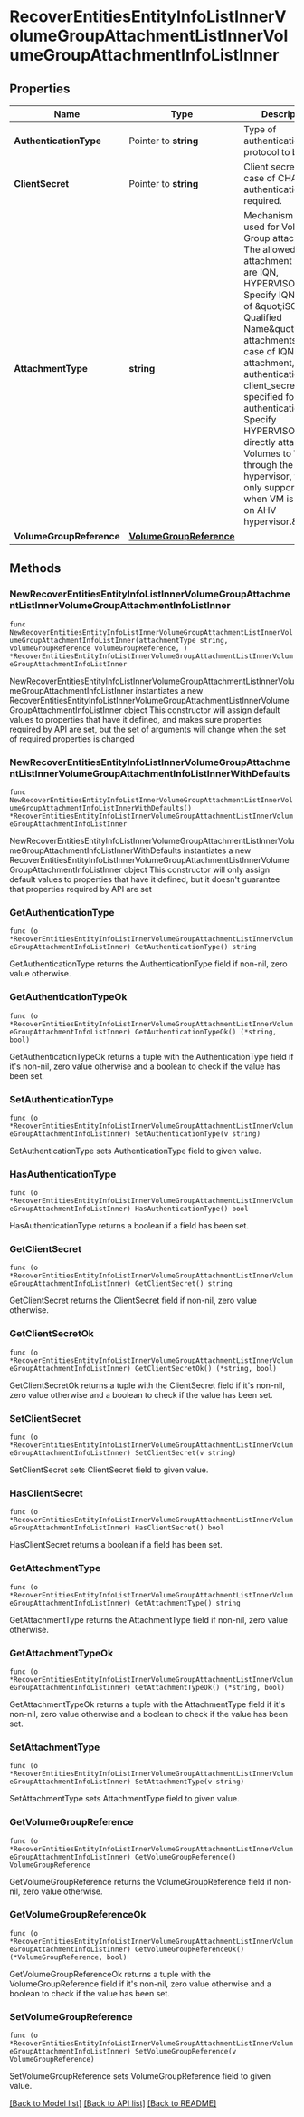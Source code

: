 # RecoverEntitiesEntityInfoListInnerVolumeGroupAttachmentListInnerVolumeGroupAttachmentInfoListInner

## Properties

Name | Type | Description | Notes
------------ | ------------- | ------------- | -------------
**AuthenticationType** | Pointer to **string** | Type of authentication protocol to be used.  | [optional] 
**ClientSecret** | Pointer to **string** | Client secret in case of CHAP authentication is required.  | [optional] 
**AttachmentType** | **string** | Mechanism to be used for Volume Group attachment. The allowed attachment types are IQN, HYPERVISOR. Specify IQN in case of \&quot;iSCSI Qualified Name\&quot; based attachments. In case of IQN based attachment, authentication_type, client_secret can be specified for client authentication. Specify HYPERVISOR for directly attaching Volumes to VM through the hypervisor, this is only supported when VM is running on AHV hypervisor.\&quot;  | [default to "IQN"]
**VolumeGroupReference** | [**VolumeGroupReference**](VolumeGroupReference.md) |  | 

## Methods

### NewRecoverEntitiesEntityInfoListInnerVolumeGroupAttachmentListInnerVolumeGroupAttachmentInfoListInner

`func NewRecoverEntitiesEntityInfoListInnerVolumeGroupAttachmentListInnerVolumeGroupAttachmentInfoListInner(attachmentType string, volumeGroupReference VolumeGroupReference, ) *RecoverEntitiesEntityInfoListInnerVolumeGroupAttachmentListInnerVolumeGroupAttachmentInfoListInner`

NewRecoverEntitiesEntityInfoListInnerVolumeGroupAttachmentListInnerVolumeGroupAttachmentInfoListInner instantiates a new RecoverEntitiesEntityInfoListInnerVolumeGroupAttachmentListInnerVolumeGroupAttachmentInfoListInner object
This constructor will assign default values to properties that have it defined,
and makes sure properties required by API are set, but the set of arguments
will change when the set of required properties is changed

### NewRecoverEntitiesEntityInfoListInnerVolumeGroupAttachmentListInnerVolumeGroupAttachmentInfoListInnerWithDefaults

`func NewRecoverEntitiesEntityInfoListInnerVolumeGroupAttachmentListInnerVolumeGroupAttachmentInfoListInnerWithDefaults() *RecoverEntitiesEntityInfoListInnerVolumeGroupAttachmentListInnerVolumeGroupAttachmentInfoListInner`

NewRecoverEntitiesEntityInfoListInnerVolumeGroupAttachmentListInnerVolumeGroupAttachmentInfoListInnerWithDefaults instantiates a new RecoverEntitiesEntityInfoListInnerVolumeGroupAttachmentListInnerVolumeGroupAttachmentInfoListInner object
This constructor will only assign default values to properties that have it defined,
but it doesn't guarantee that properties required by API are set

### GetAuthenticationType

`func (o *RecoverEntitiesEntityInfoListInnerVolumeGroupAttachmentListInnerVolumeGroupAttachmentInfoListInner) GetAuthenticationType() string`

GetAuthenticationType returns the AuthenticationType field if non-nil, zero value otherwise.

### GetAuthenticationTypeOk

`func (o *RecoverEntitiesEntityInfoListInnerVolumeGroupAttachmentListInnerVolumeGroupAttachmentInfoListInner) GetAuthenticationTypeOk() (*string, bool)`

GetAuthenticationTypeOk returns a tuple with the AuthenticationType field if it's non-nil, zero value otherwise
and a boolean to check if the value has been set.

### SetAuthenticationType

`func (o *RecoverEntitiesEntityInfoListInnerVolumeGroupAttachmentListInnerVolumeGroupAttachmentInfoListInner) SetAuthenticationType(v string)`

SetAuthenticationType sets AuthenticationType field to given value.

### HasAuthenticationType

`func (o *RecoverEntitiesEntityInfoListInnerVolumeGroupAttachmentListInnerVolumeGroupAttachmentInfoListInner) HasAuthenticationType() bool`

HasAuthenticationType returns a boolean if a field has been set.

### GetClientSecret

`func (o *RecoverEntitiesEntityInfoListInnerVolumeGroupAttachmentListInnerVolumeGroupAttachmentInfoListInner) GetClientSecret() string`

GetClientSecret returns the ClientSecret field if non-nil, zero value otherwise.

### GetClientSecretOk

`func (o *RecoverEntitiesEntityInfoListInnerVolumeGroupAttachmentListInnerVolumeGroupAttachmentInfoListInner) GetClientSecretOk() (*string, bool)`

GetClientSecretOk returns a tuple with the ClientSecret field if it's non-nil, zero value otherwise
and a boolean to check if the value has been set.

### SetClientSecret

`func (o *RecoverEntitiesEntityInfoListInnerVolumeGroupAttachmentListInnerVolumeGroupAttachmentInfoListInner) SetClientSecret(v string)`

SetClientSecret sets ClientSecret field to given value.

### HasClientSecret

`func (o *RecoverEntitiesEntityInfoListInnerVolumeGroupAttachmentListInnerVolumeGroupAttachmentInfoListInner) HasClientSecret() bool`

HasClientSecret returns a boolean if a field has been set.

### GetAttachmentType

`func (o *RecoverEntitiesEntityInfoListInnerVolumeGroupAttachmentListInnerVolumeGroupAttachmentInfoListInner) GetAttachmentType() string`

GetAttachmentType returns the AttachmentType field if non-nil, zero value otherwise.

### GetAttachmentTypeOk

`func (o *RecoverEntitiesEntityInfoListInnerVolumeGroupAttachmentListInnerVolumeGroupAttachmentInfoListInner) GetAttachmentTypeOk() (*string, bool)`

GetAttachmentTypeOk returns a tuple with the AttachmentType field if it's non-nil, zero value otherwise
and a boolean to check if the value has been set.

### SetAttachmentType

`func (o *RecoverEntitiesEntityInfoListInnerVolumeGroupAttachmentListInnerVolumeGroupAttachmentInfoListInner) SetAttachmentType(v string)`

SetAttachmentType sets AttachmentType field to given value.


### GetVolumeGroupReference

`func (o *RecoverEntitiesEntityInfoListInnerVolumeGroupAttachmentListInnerVolumeGroupAttachmentInfoListInner) GetVolumeGroupReference() VolumeGroupReference`

GetVolumeGroupReference returns the VolumeGroupReference field if non-nil, zero value otherwise.

### GetVolumeGroupReferenceOk

`func (o *RecoverEntitiesEntityInfoListInnerVolumeGroupAttachmentListInnerVolumeGroupAttachmentInfoListInner) GetVolumeGroupReferenceOk() (*VolumeGroupReference, bool)`

GetVolumeGroupReferenceOk returns a tuple with the VolumeGroupReference field if it's non-nil, zero value otherwise
and a boolean to check if the value has been set.

### SetVolumeGroupReference

`func (o *RecoverEntitiesEntityInfoListInnerVolumeGroupAttachmentListInnerVolumeGroupAttachmentInfoListInner) SetVolumeGroupReference(v VolumeGroupReference)`

SetVolumeGroupReference sets VolumeGroupReference field to given value.



[[Back to Model list]](../README.md#documentation-for-models) [[Back to API list]](../README.md#documentation-for-api-endpoints) [[Back to README]](../README.md)


